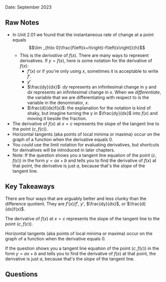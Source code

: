 Date: September 2023

## Raw Notes

- In Unit 2.01 we found that the instantaneous rate of change at a point equals $$\lim _{h\to 0}\frac{f\left(x+h\right)-f\left(x\right)}{h}$$
	- This is the *derivative* of $f(x)$. There are many ways to represent derivatives. If $y=f(x)$, here is some notation for the derivative of $f(x)$:
		- $f'(x)$ or if you're only using $x$, sometimes it is acceptable to write $f'$.
		- $y'$
		- $\frac{dy}{dx}$: $dy$ represents an infinitesimal change in y and $dx$ represents an infinitesimal change in x. When we *differentiate*, the variable that we are differentiating with respect to is the variable in the denominator, $x$.
		- $\frac{d}{dx}f(x)$: the explanation for the notation is kind of shaky, but imagine turning the y in $\frac{dy}{dx}$ into $f(x)$ and moving it beside the fraction.
- The derivative of $f(x)$ at $x=c$ represents the slope of the tangent line to the point $(c,f(c))$.
- Horizontal tangents (aka points of local minima or maxima) occur on the graph of a function when the derivative equals 0.
- You *could* use the limit notation for evaluating derivatives, but shortcuts for derivatives will be introduced in later chapters.
- Note: If the question shows you a tangent line equation of the point $(c,f(c))$ in the form $y=ax+b$ and tells you to find the derivative of $f(x)$ at that point, the derivative is just $a$, because that's the *slope* of the tangent line.

## Key Takeaways

There are four ways that are arguably better and less clunky than the difference quotient. They are $f'(x)/f'$, $y'$, $\frac{dy}{dx}$, or $\frac{d}{dx}f(x)$.

The derivative of $f(x)$ at $x=c$ represents the slope of the tangent line to the point $(c,f(c))$.

Horizontal tangents (aka points of local minima or maxima) occur on the graph of a function when the derivative equals 0.

If the question shows you a tangent line equation of the point $(c,f(c))$ in the form $y=ax+b$ and tells you to find the derivative of $f(x)$ at that point, the derivative is just $a$, because that's the *slope* of the tangent line.
## Questions

